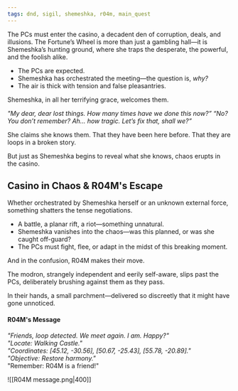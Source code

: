 ```yaml
---
tags: dnd, sigil, shemeshka, r04m, main_quest
---
```



The PCs must enter the casino, a decadent den of corruption, deals, and illusions. 
The Fortune’s Wheel is more than just a gambling hall—it is Shemeshka’s hunting ground, where she traps the desperate, the powerful, and the foolish alike.

- The PCs are expected.
- Shemeshka has orchestrated the meeting—the question is, _why?_
- The air is thick with tension and false pleasantries.

Shemeshka, in all her terrifying grace, welcomes them.

*"My dear, dear lost things. How many times have we done this now?”
“No? You don’t remember? Ah… how tragic. Let’s fix that, shall we?”*

She claims she knows them. That they have been here before. That they are loops in a broken story.

But just as Shemeshka begins to reveal what she knows, chaos erupts in the casino.

## Casino in Chaos & R04M's Escape

Whether orchestrated by Shemeshka herself or an unknown external force, something shatters the tense negotiations.

- A battle, a planar rift, a riot—something unnatural.
- Shemeshka vanishes into the chaos—was this planned, or was she caught off-guard?
- The PCs must fight, flee, or adapt in the midst of this breaking moment.

And in the confusion, R04M makes their move.

The modron, strangely independent and eerily self-aware, slips past the PCs, deliberately brushing against them as they pass.

In their hands, a small parchment—delivered so discreetly that it might have gone unnoticed.

#### R04M's Message
_"Friends, loop detected. We meet again. I am. Happy?"_  
_"Locate: Walking Castle."_  
_"Coordinates: [45.12, -30.56], [50.67, -25.43], [55.78, -20.89]."_  
_"Objective: Restore harmony."_  
"Remember: R04M is a friend!"

![[R04M message.png|400]]